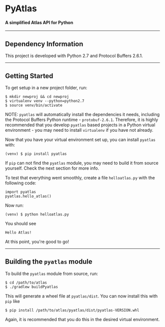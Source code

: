 # PyAtlas
#### A simplified Atlas API for Python

----
## Dependency Information
This project is developed with Python 2.7 and Protocol Buffers 2.6.1.

----
## Getting Started
To get setup in a new project folder, run:

    $ mkdir newproj && cd newproj
    $ virtualenv venv --python=python2.7
    $ source venv/bin/activate

NOTE: `pyatlas` will automatically install the dependencies it needs, including the Protocol Buffers Python runtime - `protobuf-2.6.1`. Therefore, it is highly recommended that you develop `pyatlas` based projects in a Python virtual environment - you may need to install `virtualenv` if you have not already. 

Now that you have your virtual environment set up, you can install `pyatlas` with:

    (venv) $ pip install pyatlas

If `pip` can not find the `pyatlas` module, you may need to build it from source yourself. Check the next section for more info.

To test that everything went smoothly, create a file `helloatlas.py` with the following code:

    import pyatlas
    pyatlas.hello_atlas()

Now run:

    (venv) $ python helloatlas.py

You should see

    Hello Atlas!

At this point, you're good to go!

----
## Building the `pyatlas` module
To build the `pyatlas` module from source, run:

    $ cd /path/to/atlas
    $ ./gradlew buildPyatlas

This will generate a wheel file at `pyatlas/dist`. You can now install this with `pip` like

    $ pip install /path/to/atlas/pyatlas/dist/pyatlas-VERSION.whl

Again, it is recommended that you do this in the desired virtual environment.
